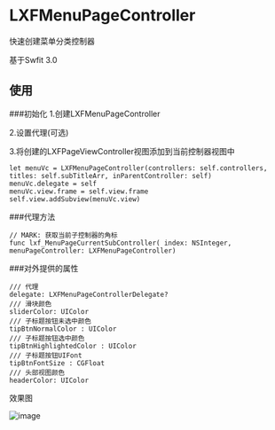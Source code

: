 # LXFMenuPageController
快速创建菜单分类控制器

基于Swfit 3.0

## 使用

###初始化
1.创建LXFMenuPageController

2.设置代理(可选)

3.将创建的LXFPageViewController视图添加到当前控制器视图中

```
let menuVc = LXFMenuPageController(controllers: self.controllers, titles: self.subTitleArr, inParentController: self)
menuVc.delegate = self
menuVc.view.frame = self.view.frame
self.view.addSubview(menuVc.view)
```

###代理方法

```
// MARK: 获取当前子控制器的角标
func lxf_MenuPageCurrentSubController( index: NSInteger, menuPageController: LXFMenuPageController)
```

###对外提供的属性
```
/// 代理
delegate: LXFMenuPageControllerDelegate?
/// 滑块颜色
sliderColor: UIColor
/// 子标题按钮未选中颜色
tipBtnNormalColor : UIColor
/// 子标题按钮选中颜色
tipBtnHighlightedColor : UIColor
/// 子标题按钮UIFont
tipBtnFontSize : CGFloat
/// 头部视图颜色
headerColor: UIColor
```


效果图

![image](https://github.com/LinXunFeng/LXFMenuPageController/raw/master/Screenshots/1.gif)
